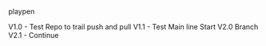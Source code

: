 playpen

V1.0    - Test Repo to trail push and pull
V1.1 	- Test Main line
Start V2.0 Branch 
V2.1    - Continue  